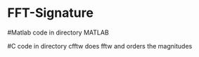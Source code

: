 FFT-Signature
=============
#Matlab code in directory MATLAB


#C code in directory cfftw
does fftw and orders the magnitudes

